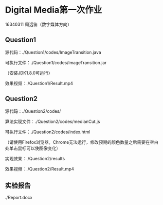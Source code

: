# Digital Media第一次作业

16340311 周远笛（数字媒体方向）

## Question1

源代码：./Question1/codes/ImageTransition.java

可执行文件：./Question1/codes/ImageTransition.jar

（安装JDK1.8.0可运行）

效果视频：./Question1/Result.mp4

## Question2

源代码：./Question2/codes/

算法实现文件：./Question2/codes/medianCut.js

可执行文件：./Question2/codes/index.html

（请使用Firefox浏览器，Chrome无法运行，修改预期的颜色数量之后需要在空白处单击鼠标可以使图像变化）

实现效果：./Question2/results

效果视频：./Question2/Result.mp4

## 实验报告

./Report.docx


